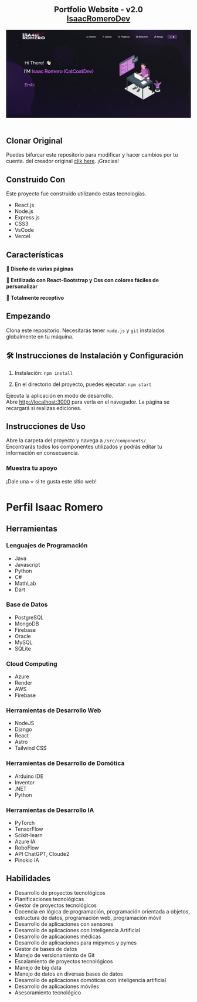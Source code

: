 <h2 align="center">
  Portfolio Website - v2.0<br/>
  <a href="https://portafolio-isaac-romero.web.app/" target="_blank">IsaacRomeroDev</a>
</h2>
<div align="center">
  <img alt="Demo" src="./Images/Isaac-img.png" />
</div>

<br/>



## Clonar Original

Puedes bifurcar este repositorio para modificar y hacer cambios por tu cuenta. del creador original [clik here](https://github.com/soumyajit4419/Portfolio). ¡Gracias!

## Construido Con

Este proyecto fue construido utilizando estas tecnologías.

- React.js
- Node.js
- Express.js
- CSS3
- VsCode
- Vercel

## Características

**📖 Diseño de varias páginas**

**🎨 Estilizado con React-Bootstrap y Css con colores fáciles de personalizar**

**📱 Totalmente receptivo**

## Empezando

Clona este repositorio. Necesitarás tener `node.js` y `git` instalados globalmente en tu máquina.

## 🛠 Instrucciones de Instalación y Configuración

1. Instalación: `npm install`

2. En el directorio del proyecto, puedes ejecutar: `npm start`

Ejecuta la aplicación en modo de desarrollo.\
Abre [http://localhost:3000](http://localhost:3000) para verla en el navegador.
La página se recargará si realizas ediciones.

## Instrucciones de Uso

Abre la carpeta del proyecto y navega a `/src/components/`. <br/>
Encontrarás todos los componentes utilizados y podrás editar tu información en consecuencia.

### Muestra tu apoyo

¡Dale una ⭐ si te gusta este sitio web!


#  Perfil Isaac Romero

## Herramientas

### Lenguajes de Programación
- Java
- Javascript
- Python
- C#
- MathLab
- Dart

### Base de Datos
- PostgreSQL
- MongoDB
- Firebase
- Oracle
- MySQL
- SQLite

### Cloud Computing
- Azure
- Render
- AWS
- Firebase

### Herramientas de Desarrollo Web
- NodeJS
- Django
- React
- Astro
- Tailwind CSS

### Herramientas de Desarrollo de Domótica
- Arduino IDE
- Inventor
- .NET
- Python

### Herramientas de Desarrollo IA
- PyTorch
- TensorFlow
- Scikit-learn
- Azure IA
- RoboFlow
- API ChatGPT, Cloude2
- Pinokio IA

## Habilidades
- Desarrollo de proyectos tecnológicos
- Planificaciones tecnológicas
- Gestor de proyectos tecnológicos
- Docencia en lógica de programación, programación orientada a objetos, estructura de datos, programación web, programación móvil
- Desarrollo de aplicaciones con sensores
- Desarrollo de aplicaciones con Inteligencia Artificial
- Desarrollo de aplicaciones médicas
- Desarrollo de aplicaciones para mipymes y pymes
- Gestor de bases de datos
- Manejo de versionamiento de Git
- Escalamiento de proyectos tecnológicos
- Manejo de big data
- Manejo de datos en diversas bases de datos
- Desarrollo de aplicaciones domóticas con inteligencia artificial
- Desarrollo de aplicaciones móviles
- Asesoramiento tecnológico

